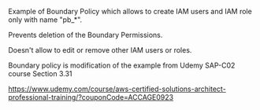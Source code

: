 Example of Boundary Policy which allows to create IAM users and IAM role only with name "pb_*".

Prevents deletion of the Boundary Permissions.

Doesn't allow to edit or remove other IAM users or roles.

Boundary policy is modification of the example from Udemy SAP-C02 course Section 3.31

https://www.udemy.com/course/aws-certified-solutions-architect-professional-training/?couponCode=ACCAGE0923 

